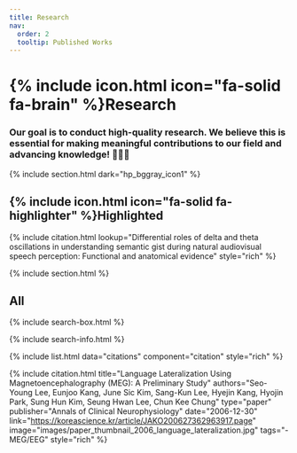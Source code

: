 ```yaml
---
title: Research
nav:
  order: 2
  tooltip: Published Works
---
```


# {% include icon.html icon="fa-solid fa-brain" %}Research

### Our goal is to conduct high-quality research. We believe this is essential for making meaningful contributions to our field and advancing knowledge! 🧠🧠🧠

{% include section.html dark="hp_bggray_icon1" %}

## {% include icon.html icon="fa-solid fa-highlighter" %}Highlighted

{% include citation.html lookup="Differential roles of delta and theta oscillations in understanding semantic gist during natural audiovisual speech perception: Functional and anatomical evidence" style="rich" %}

{% include section.html %}

## All

{% include search-box.html %}

{% include search-info.html %}

{% include list.html data="citations" component="citation" style="rich" %}

<!-- ### 2006 -->
{% include citation.html 
title="Language Lateralization Using Magnetoencephalography (MEG): A Preliminary Study" 
authors="Seo-Young Lee, Eunjoo Kang, June Sic Kim, Sang-Kun Lee, Hyejin Kang, Hyojin Park, Sung Hun Kim, Seung Hwan Lee, Chun Kee Chung"
type="paper"
publisher="Annals of Clinical Neurophysiology"
date="2006-12-30"
link="https://koreascience.kr/article/JAKO200627362963917.page"
image="images/paper_thumbnail_2006_language_lateralization.jpg"
tags="- MEG/EEG"
style="rich"
%}
